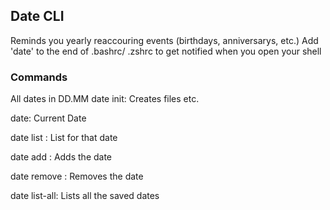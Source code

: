 ## Date CLI
Reminds you yearly reaccouring events (birthdays, anniversarys, etc.)
Add 'date' to the end of .bashrc/ .zshrc to get notified when you open your shell

### Commands
All dates in DD.MM
date init:
Creates files etc.

date:
Current Date

date list <date>:
List for that date

date add <date> <name>:
Adds the date

date remove <date> <name>:
Removes the date

date list-all:
Lists all the saved dates

